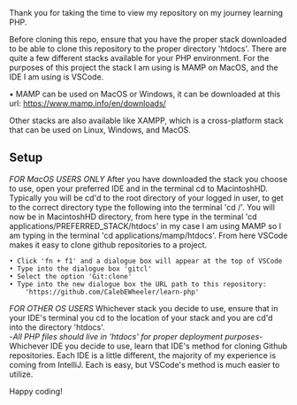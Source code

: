Thank you for taking the time to view my repository on my journey learning PHP.

Before cloning this repo, ensure that you have the proper stack downloaded to be able to clone this repository to the proper directory 'htdocs'. There are quite a few different stacks available for your PHP environment. For the purposes of this project the stack I am using is MAMP on MacOS, and the IDE I am using is VSCode. 

  • MAMP can be used on MacOS or Windows, it can be downloaded at this url: 
      https://www.mamp.info/en/downloads/

Other stacks are also available like XAMPP, which is a cross-platform stack that can be used on Linux, Windows, and MacOS. 

Setup
----------------------------------------------------------------
 
*FOR MacOS USERS ONLY*
  After you have downloaded the stack you choose to use, open your preferred IDE and in the terminal cd to MacintoshHD. Typically you will be cd'd to the root directory of your logged in user, to get to the correct directory type the following into the terminal 'cd /'. You will now be in MacintoshHD directory, from here type in the terminal 'cd applications/PREFERRED_STACK/htdocs' in my case I am using MAMP so I am typing in the terminal 'cd applications/mamp/htdocs'. From here VSCode makes it easy to clone github repositories to a project. 

    • Click 'fn + f1' and a dialogue box will appear at the top of VSCode
    • Type into the dialogue box 'gitcl' 
    • Select the option 'Git:clone'
    • Type into the new dialogue box the URL path to this repository:
        'https://github.com/CalebEWheeler/learn-php'

*FOR OTHER OS USERS*
  Whichever stack you decide to use, ensure that in your IDE's terminal you cd to the location of your stack and you are cd'd into the directory 'htdocs'.  
  -*All PHP files should live in 'htdocs' for proper deployment purposes*-
  Whichever IDE you decide to use, learn that IDE's method for cloning Github repositories. Each IDE is a little different, the majority of my experience is coming from IntelliJ. Each is easy, but VSCode's method is much easier to utilize. 

Happy coding!
